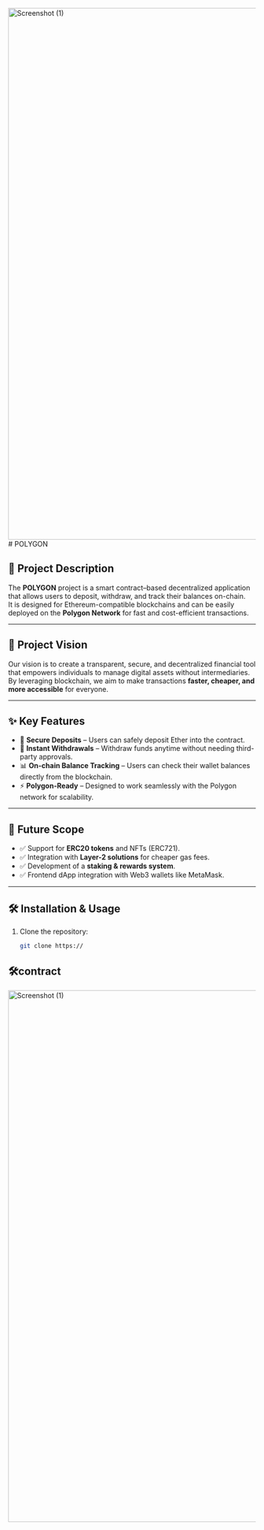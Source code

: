 <img width="1920" height="1080" alt="Screenshot (1)" src="https://github.com/user-attachments/assets/6959f815-500d-4d7b-8276-a5b73716eb77" /># POLYGON

## 📌 Project Description
The **POLYGON** project is a smart contract–based decentralized application that allows users to deposit, withdraw, and track their balances on-chain.  
It is designed for Ethereum-compatible blockchains and can be easily deployed on the **Polygon Network** for fast and cost-efficient transactions.  

---

## 🎯 Project Vision
Our vision is to create a transparent, secure, and decentralized financial tool that empowers individuals to manage digital assets without intermediaries.  
By leveraging blockchain, we aim to make transactions **faster, cheaper, and more accessible** for everyone.  

---

## ✨ Key Features
- 🔐 **Secure Deposits** – Users can safely deposit Ether into the contract.  
- 💸 **Instant Withdrawals** – Withdraw funds anytime without needing third-party approvals.  
- 📊 **On-chain Balance Tracking** – Users can check their wallet balances directly from the blockchain.  
- ⚡ **Polygon-Ready** – Designed to work seamlessly with the Polygon network for scalability.  

---

## 🚀 Future Scope
- ✅ Support for **ERC20 tokens** and NFTs (ERC721).  
- ✅ Integration with **Layer-2 solutions** for cheaper gas fees.  
- ✅ Development of a **staking & rewards system**.  
- ✅ Frontend dApp integration with Web3 wallets like MetaMask.  

---

## 🛠️ Installation & Usage
1. Clone the repository:
   ```bash
   git clone https://
## 🛠️contract
<img width="1920" height="1080" alt="Screenshot (1)" src="https://github.com/user-attachments/assets/8c235642-0182-43d7-8dc4-1594dfd6ec18" />


